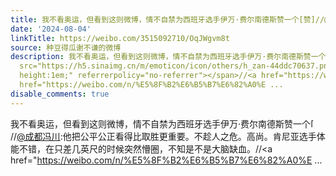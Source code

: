 ```yaml
---
title: 我不看奥运，但看到这则微博，情不自禁为西班牙选手伊万·费尔南德斯赞一个[赞]//@成都冯川:他把公平公正看得比取胜更重要。不趁人之危。高尚。肯尼亚选手体能不...
date: '2024-08-04'
linkTitle: https://weibo.com/3515092710/OqJWgvm8t
source: 种豆得瓜谢不谦的微博
description: 我不看奥运，但看到这则微博，情不自禁为西班牙选手伊万·费尔南德斯赞一个<span class="url-icon"><img alt="[赞]"
  src="https://h5.sinaimg.cn/m/emoticon/icon/others/h_zan-44ddc70637.png" style="width:1em;
  height:1em;" referrerpolicy="no-referrer"></span>//<a href="https://weibo.com/n/%E6%88%90%E9%83%BD%E5%86%AF%E5%B7%9D">@成都冯川</a>:他把公平公正看得比取胜更重要。不趁人之危。高尚。肯尼亚选手体能不错，在只差几英尺的时候突然懵圈，不知是不是大脑缺血。//<a
  href="https://weibo.com/n/%E5%8F%B2%E6%B5%B7%E6%82%A0%E ...
disable_comments: true
---
```

我不看奥运，但看到这则微博，情不自禁为西班牙选手伊万·费尔南德斯赞一个<span class="url-icon"><img alt="[赞]" src="https://h5.sinaimg.cn/m/emoticon/icon/others/h_zan-44ddc70637.png" style="width:1em; height:1em;" referrerpolicy="no-referrer"></span>//<a href="https://weibo.com/n/%E6%88%90%E9%83%BD%E5%86%AF%E5%B7%9D">@成都冯川</a>:他把公平公正看得比取胜更重要。不趁人之危。高尚。肯尼亚选手体能不错，在只差几英尺的时候突然懵圈，不知是不是大脑缺血。//<a href="https://weibo.com/n/%E5%8F%B2%E6%B5%B7%E6%82%A0%E ...